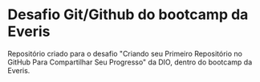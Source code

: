 # Desafio Git/Github do bootcamp da Everis
Repositório criado para o desafio "Criando seu Primeiro Repositório no GitHub Para Compartilhar Seu Progresso" da DIO, dentro do bootcamp da Everis.
